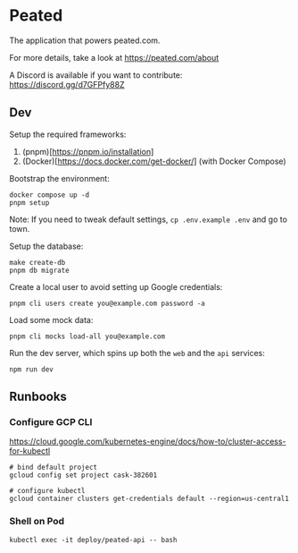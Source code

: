 # Peated

The application that powers peated.com.

For more details, take a look at https://peated.com/about

A Discord is available if you want to contribute: https://discord.gg/d7GFPfy88Z

## Dev

Setup the required frameworks:

1. (pnpm)[https://pnpm.io/installation]
2. (Docker)[https://docs.docker.com/get-docker/] (with Docker Compose)

Bootstrap the environment:

```
docker compose up -d
pnpm setup
```

Note: If you need to tweak default settings, `cp .env.example .env` and go to town.

Setup the database:

```
make create-db
pnpm db migrate
```

Create a local user to avoid setting up Google credentials:

```
pnpm cli users create you@example.com password -a
```

Load some mock data:

```
pnpm cli mocks load-all you@example.com
```

Run the dev server, which spins up both the `web` and the `api` services:

```
npm run dev
```

## Runbooks

### Configure GCP CLI

https://cloud.google.com/kubernetes-engine/docs/how-to/cluster-access-for-kubectl

```shell
# bind default project
gcloud config set project cask-382601

# configure kubectl
gcloud container clusters get-credentials default --region=us-central1
```

### Shell on Pod

```shell
kubectl exec -it deploy/peated-api -- bash
```
